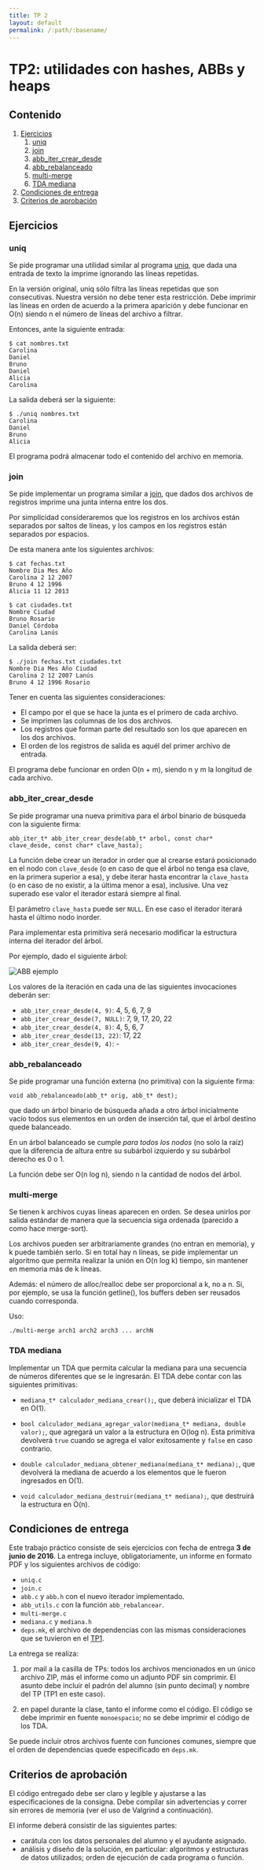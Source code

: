 ```yaml
---
title: TP 2
layout: default
permalink: /:path/:basename/
---
```


TP2: utilidades con hashes, ABBs y heaps
========================================

## Contenido
  1. [Ejercicios](#ejercicios)
      1. [uniq](#uniq)
      2. [join](#join)
      3. [abb_iter_crear_desde](#abbitercreardesde)
      4. [abb_rebalanceado](#abbrebalanceado)
      5. [multi-merge](#multi-merge)
      6. [TDA mediana](#tda-mediana)
  2. [Condiciones de entrega](#condiciones-de-entrega)  
  3. [Criterios de aprobación](#criterios-de-aprobacin)

## Ejercicios

### uniq

Se pide programar una utilidad similar al programa [uniq](http://ss64.com/bash/uniq.html), que dada una entrada de texto la imprime ignorando las líneas repetidas.

En la versión original, uniq sólo filtra las líneas repetidas que son consecutivas. Nuestra versión no debe tener esta restricción. Debe imprimir las líneas en orden de acuerdo a la primera aparición y debe funcionar en O(n) siendo n el número de líneas del archivo a filtrar.

Entonces, ante la siguiente entrada:

    $ cat nombres.txt
    Carolina
    Daniel
    Bruno
    Daniel
    Alicia
    Carolina


La salida deberá ser la siguiente:

    $ ./uniq nombres.txt
    Carolina
    Daniel
    Bruno
    Alicia

El programa podrá almacenar todo el contenido del archivo en memoria.


### join

Se pide implementar un programa similar a [join](http://ss64.com/bash/join.html), que dados dos archivos de registros imprime una junta interna entre los dos.

Por simplicidad consideraremos que los registros en los archivos están separados por saltos de líneas, y los campos en los registros están separados por espacios.

De esta manera ante los siguientes archivos:

    $ cat fechas.txt
    Nombre Dia Mes Año
    Carolina 2 12 2007
    Bruno 4 12 1996
    Alicia 11 12 2013

    $ cat ciudades.txt
    Nombre Ciudad
    Bruno Rosario
    Daniel Córdoba
    Carolina Lanús

La salida deberá ser:

    $ ./join fechas.txt ciudades.txt
    Nombre Dia Mes Año Ciudad
    Carolina 2 12 2007 Lanús
    Bruno 4 12 1996 Rosario

Tener en cuenta las siguientes consideraciones:
- El campo por el que se hace la junta es el primero de cada archivo.
- Se imprimen las columnas de los dos archivos.
- Los registros que forman parte del resultado son los que aparecen en los dos archivos.
- El orden de los registros de salida es aquél del primer archivo de entrada.

El programa debe funcionar en orden O(n + m), siendo n y m la longitud de cada archivo.


### abb_iter_crear_desde

Se pide programar una nueva primitiva para el árbol binario de búsqueda con la siguiente firma:

    abb_iter_t* abb_iter_crear_desde(abb_t* arbol, const char* clave_desde, const char* clave_hasta);

La función debe crear un iterador in order que al crearse estará posicionado en el nodo con `clave_desde` (o en caso de que el árbol no tenga esa clave, en la primera superior a esa), y debe iterar hasta encontrar la `clave_hasta` (o en caso de no existir, a la última menor a esa), inclusive. Una vez superado ese valor el iterador estará siempre al final.

El parámetro `clave_hasta` puede ser `NULL`. En ese caso el iterador iterará hasta el último nodo inorder.

Para implementar esta primitiva será necesario modificar la estructura interna del iterador del árbol.


Por ejemplo, dado el siguiente árbol:

![ABB ejemplo](http://cramster-image.s3.amazonaws.com/definitions/computerscience-5-img-1.png)

Los valores de la iteración en cada una de las siguientes invocaciones deberán ser:

- `abb_iter_crear_desde(4, 9)`: 4, 5, 6, 7, 9
- `abb_iter_crear_desde(7, NULL)`: 7, 9, 17, 20, 22
- `abb_iter_crear_desde(4, 8)`: 4, 5, 6, 7
- `abb_iter_crear_desde(13, 22)`: 17, 22
- `abb_iter_crear_desde(9, 4)`: -


### abb_rebalanceado

Se pide programar una función externa (no primitiva) con la siguiente firma:

    void abb_rebalanceado(abb_t* orig, abb_t* dest);

que dado un árbol binario de búsqueda añada a otro árbol inicialmente vacío todos sus elementos en un orden de inserción tal, que el árbol destino quede balanceado.

En un árbol balanceado se cumple _para todos los nodos_ (no solo la raíz) que la diferencia de altura entre su subárbol izquierdo y su subárbol derecho es 0 o 1.

La función debe ser O(n log n), siendo n la cantidad de nodos del árbol.


### multi-merge

Se tienen k archivos cuyas líneas aparecen en orden. Se desea unirlos por salida estándar de manera que la secuencia siga ordenada (parecido a como hace merge-sort).

Los archivos pueden ser arbitrariamente grandes (no entran en memoria), y k puede también serlo. Si en total hay n líneas, se pide implementar un algoritmo que permita realizar la unión en O(n log k) tiempo, sin mantener en memoria más de k líneas.

Además: el número de alloc/realloc debe ser proporcional a k, no a n. Si, por ejemplo, se usa la función getline(), los buffers deben ser reusados cuando corresponda.

Uso:

    ./multi-merge arch1 arch2 arch3 ... archN


### TDA mediana

Implementar un TDA que permita calcular la mediana para una secuencia de números diferentes que se le ingresarán. El TDA debe contar con las siguientes primitivas:

  - `mediana_t* calculador_mediana_crear();`, que deberá inicializar el TDA en O(1).

  - `bool calculador_mediana_agregar_valor(mediana_t* mediana, double valor);`, que agregará un valor a la estructura en O(log n). Esta primitiva devolverá `true` cuando se agrega el valor exitosamente y `false` en caso contrario.

  - `double calculador_mediana_obtener_mediana(mediana_t* mediana);`, que devolverá la mediana de acuerdo a los elementos que le fueron ingresados en O(1).

  - `void calculador_mediana_destruir(mediana_t* mediana);`, que destruirá la estructura en O(n).


## Condiciones de entrega

Este trabajo práctico consiste de seis ejercicios con fecha de entrega **3 de junio de 2016**.
La entrega incluye, obligatoriamente, un informe en formato PDF y los siguientes archivos de código:

  - `uniq.c`
  - `join.c`
  - `abb.c` y `abb.h` con el nuevo iterador implementado.
  - `abb_utils.c` con la función `abb_rebalancear`.
  - `multi-merge.c`
  - `mediana.c` y `mediana.h`
  - `deps.mk`, el archivo de dependencias con las mismas consideraciones que se tuvieron en el [TP1](https://algoritmos-rw.github.io/prog2/tp1/#deps.mk).

La entrega se realiza:

  1. por mail a la casilla de TPs: todos los archivos mencionados en un único archivo ZIP, más el informe como un adjunto PDF sin comprimir. El asunto debe incluir el padrón del alumno (sin punto decimal) y nombre del TP (TP1 en este caso).

  2. en papel durante la clase, tanto el informe como el código. El código se debe imprimir en fuente `monoespacio`; no se debe imprimir el código de los TDA.

Se puede incluir otros archivos fuente con funciones comunes, siempre que el orden de dependencias quede especificado en `deps.mk`.


## Criterios de aprobación

El código entregado debe ser claro y legible y ajustarse a las especificaciones de la consigna. Debe compilar sin advertencias y correr sin errores de memoria (ver el uso de Valgrind a continuación).

El informe deberá consistir de las siguientes partes:

  - carátula con los datos personales del alumno y el ayudante asignado.
  - análisis y diseño de la solución, en particular: algoritmos y estructuras de datos utilizados; orden de ejecución de cada programa o función.
